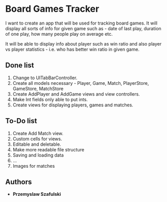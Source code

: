 # Board Games Tracker

I want to create an app that will be used for tracking board games. It will display all sorts of info for given game such as - date of last play, duration of one play, how many people play on average etc.

It will be able to display info about player such as win ratio and also player vs player statistics - i.e. who has better win ratio in given game.

## Done list

1. Change to UITabBarController.
1. Create all models necessary - Player, Game, Match, PlayerStore, GameStore, MatchStore
1. Create AddPlayer and AddGame views and view controllers.
1. Make Int fields only able to put ints.
1. Create views for displaying players, games and matches.


## To-Do list

1. Create Add Match view.
1. Custom cells for views.
1. Editable and deletable.
1. Make more readable file structure
1. Saving and loading data
1. ...
1. Images for matches

## Authors

* **Przemyslaw Szafulski**
